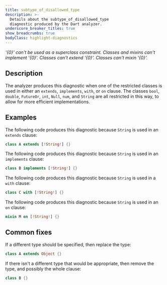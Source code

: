 ```yaml
---
title: subtype_of_disallowed_type
description: >-
  Details about the subtype_of_disallowed_type
  diagnostic produced by the Dart analyzer.
underscore_breaker_titles: true
show_breadcrumbs: true
bodyClass: highlight-diagnostics
---
```


_'{0}' can't be used as a superclass constraint._
_Classes and mixins can't implement '{0}'._
_Classes can't extend '{0}'._
_Classes can't mixin '{0}'._

## Description

The analyzer produces this diagnostic when one of the restricted classes is
used in either an `extends`, `implements`, `with`, or `on` clause. The
classes `bool`, `double`, `FutureOr`, `int`, `Null`, `num`, and `String`
are all restricted in this way, to allow for more efficient
implementations.

## Examples

The following code produces this diagnostic because `String` is used in an
`extends` clause:

```dart
class A extends [!String!] {}
```

The following code produces this diagnostic because `String` is used in an
`implements` clause:

```dart
class B implements [!String!] {}
```

The following code produces this diagnostic because `String` is used in a
`with` clause:

```dart
class C with [!String!] {}
```

The following code produces this diagnostic because `String` is used in an
`on` clause:

```dart
mixin M on [!String!] {}
```

## Common fixes

If a different type should be specified, then replace the type:

```dart
class A extends Object {}
```

If there isn't a different type that would be appropriate, then remove the
type, and possibly the whole clause:

```dart
class B {}
```
